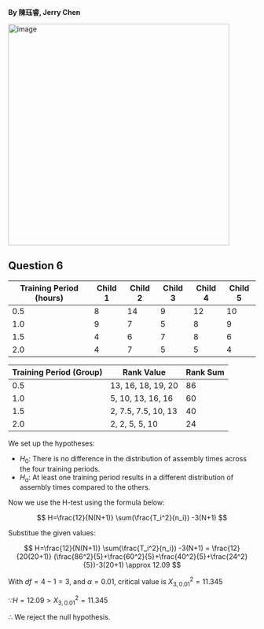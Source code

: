 **By 陳珏睿, Jerry Chen**

<img width="450" alt="image" src="https://github.com/user-attachments/assets/9079b544-b0d1-4130-88de-aa65ce2dde61" />

## Question 6

| Training Period (hours) | Child 1 | Child 2 | Child 3 | Child 4 | Child 5 |
|-------------------------|---------|---------|---------|---------|---------|
| 0.5                     | 8       | 14      | 9       | 12      | 10      |
| 1.0                     | 9       | 7       | 5       | 8       | 9       |
| 1.5                     | 4       | 6       | 7       | 8       | 6       |
| 2.0                     | 4       | 7       | 5       | 5       | 4       |

| Training Period (Group) | Rank Value          | Rank Sum |
| ----------------------- | ------------------- | ------- |
| 0.5                     | 13, 16, 18, 19, 20  | 86      |
| 1.0                     | 5, 10, 13, 16, 16   | 60      |
| 1.5                     | 2, 7.5, 7.5, 10, 13 | 40      |
| 2.0                     | 2, 2, 5, 5, 10      | 24      |

We set up the hypotheses:
- $H_0$: There is no difference in the distribution of assembly times across the four training periods.
- $H_a$: At least one training period results in a different distribution of assembly times compared to the others.
  
Now we use the H-test using the formula below:

$$
H=\frac{12}{N(N+1)} \sum(\frac{T_i^2}{n_i}) -3(N+1)
$$

Substitue the given values:

$$
H=\frac{12}{N(N+1)} \sum(\frac{T_i^2}{n_i}) -3(N+1) = \frac{12}{20(20+1)} (\frac{86^2}{5}+\frac{60^2}{5}+\frac{40^2}{5}+\frac{24^2}{5})-3(20+1) \approx 12.09 
$$

With $df=4-1=3$, and $\alpha=0.01$, critical value is $X_{3,0.01}^2=11.345$

$\because H=12.09>X_{3,0.01}^2=11.345$

$\therefore$ We reject the null hypothesis.





